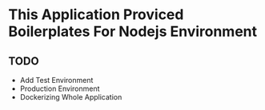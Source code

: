 # This Application Proviced Boilerplates For Nodejs Environment

## TODO

- Add Test Environment
- Production Environment
- Dockerizing Whole Application
